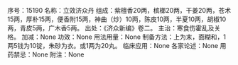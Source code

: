 序号：15190
名称：立效济众丹
组成：紫檀香20两，槟榔20两，干姜20两，苍术15两，厚朴15两，便香附15两，神曲（炒）10两，陈皮10两，半夏10两，胡椒10两，青皮5两，广木香5两。
出处：《济众新编》卷二。
主治：寒食伤霍乱及关格。
加减：None
功效：None
用法用量：None
制备方法：上为末，面糊和，1两5钱为10锭，朱砂为衣。或1两为20丸。
临床应用：None
各家论述：None
用药禁忌：None
附注：None
